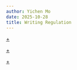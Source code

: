 ```yaml
---
author: Yichen Mo
date: 2025-10-28
title: Writing Regulation
---
```



[+](/regulations/writing-tools.md#:embed)

[+](/regulations/writing-methods.md#:embed)

[+](/regulations/taxon.md#:embed)

